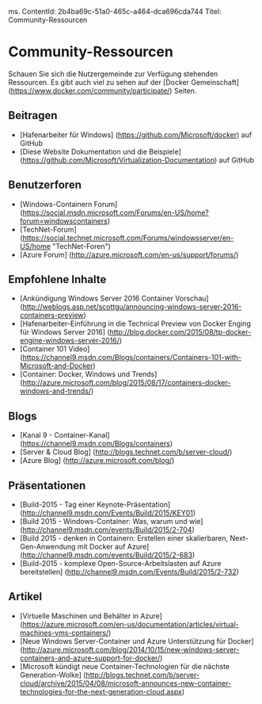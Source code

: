 ﻿ms. ContentId: 2b4ba69c-51a0-465c-a464-dca696cda744 Titel: Community-Ressourcen

# Community-Ressourcen 

Schauen Sie sich die Nutzergemeinde zur Verfügung stehenden Ressourcen. Es gibt auch viel zu sehen auf der [Docker Gemeinschaft] (https://www.docker.com/community/participate/) Seiten.

## Beitragen 

* [Hafenarbeiter für Windows] (https://github.com/Microsoft/docker) auf GitHub
* [Diese Website Dokumentation und die Beispiele] (https://github.com/Microsoft/Virtualization-Documentation) auf GitHub

## Benutzerforen 

* [Windows-Containern Forum] (https://social.msdn.microsoft.com/Forums/en-US/home?forum=windowscontainers) 
* [TechNet-Forum] (https://social.technet.microsoft.com/Forums/windowsserver/en-US/home "TechNet-Foren")
* [Azure Forum] (http://azure.microsoft.com/en-us/support/forums/)


## Empfohlene Inhalte
* [Ankündigung Windows Server 2016 Container Vorschau] (http://weblogs.asp.net/scottgu/announcing-windows-server-2016-containers-preview)
* [Hafenarbeiter-Einführung in die Technical Preview von Docker Enging für Windows Server 2016] (http://blog.docker.com/2015/08/tp-docker-engine-windows-server-2016/)
* [Container 101 Video] (https://channel9.msdn.com/Blogs/containers/Containers-101-with-Microsoft-and-Docker)
* [Container: Docker, Windows und Trends] (http://azure.microsoft.com/blog/2015/08/17/containers-docker-windows-and-trends/)


## Blogs 
* [Kanal 9 - Container-Kanal] (https://channel9.msdn.com/Blogs/containers)
* [Server & Cloud Blog] (http://blogs.technet.com/b/server-cloud/)
* [Azure Blog] (http://azure.microsoft.com/blog/)


## Präsentationen
* [Build-2015 - Tag einer Keynote-Präsentation] (http://channel9.msdn.com/Events/Build/2015/KEY01)
* [Build 2015 - Windows-Container: Was, warum und wie] (http://channel9.msdn.com/events/Build/2015/2-704)
* [Build 2015 - denken in Containern: Erstellen einer skalierbaren, Next-Gen-Anwendung mit Docker auf Azure] (http://channel9.msdn.com/events/Build/2015/2-683)
* [Build-2015 - komplexe Open-Source-Arbeitslasten auf Azure bereitstellen] (http://channel9.msdn.com/Events/Build/2015/2-732)

## Artikel 
* [Virtuelle Maschinen und Behälter in Azure] (https://azure.microsoft.com/en-us/documentation/articles/virtual-machines-vms-containers/)
* [Neue Windows Server-Container und Azure Unterstützung für Docker] (http://azure.microsoft.com/blog/2014/10/15/new-windows-server-containers-and-azure-support-for-docker/)
* [Microsoft kündigt neue Container-Technologien für die nächste Generation-Wolke] (http://blogs.technet.com/b/server-cloud/archive/2015/04/08/microsoft-announces-new-container-technologies-for-the-next-generation-cloud.aspx)